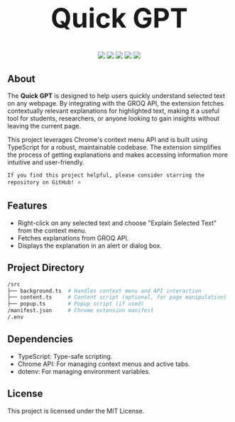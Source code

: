 <h1 align="center" style="font-size: 60px;">Quick GPT</h1>

<p align="center">
  <img src="https://img.shields.io/badge/TypeScript-v4.9-blue?logo=typescript&style=flat-square" />
  <img src="https://img.shields.io/badge/Chrome-Extension-yellow?logo=google-chrome&style=flat-square" />
  <img src="https://img.shields.io/badge/License-MIT-green?style=flat-square" />
  <img src="https://img.shields.io/badge/Version-1.0.0-blue?style=flat-square" />
  <img src="https://img.shields.io/badge/Contributions-Welcome-orange?style=flat-square" />
</p>


## About

The **Quick GPT** is designed to help users quickly understand selected text on any webpage. By integrating with the GROQ API, the extension fetches contextually relevant explanations for highlighted text, making it a useful tool for students, researchers, or anyone looking to gain insights without leaving the current page.

This project leverages Chrome's context menu API and is built using TypeScript for a robust, maintainable codebase. The extension simplifies the process of getting explanations and makes accessing information more intuitive and user-friendly.

`If you find this project helpful, please consider starring the repository on GitHub! ⭐`
## Features

- Right-click on any selected text and choose "Explain Selected Text" from the context menu.
- Fetches explanations from GROQ API.
- Displays the explanation in an alert or dialog box.

## Project Directory

```bash
/src
├── background.ts  # Handles context menu and API interaction
├── content.ts     # Content script (optional, for page manipulation)
├── popup.ts       # Popup script (if used)
/manifest.json     # Chrome extension manifest
/.env 
```
## Dependencies
- TypeScript: Type-safe scripting.
- Chrome API: For managing context menus and active tabs.
- dotenv: For managing environment variables.

## License
This project is licensed under the MIT License.
